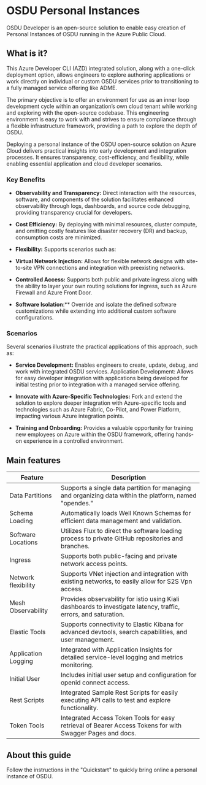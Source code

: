# OSDU Personal Instances

OSDU Developer is an open-source solution to enable easy creation of Personal Instances of OSDU running in the Azure Public Cloud.

## What is it?
 
This Azure Developer CLI (AZD) integrated solution, along with a one-click deployment option, allows engineers to explore authoring applications or work directly on individual or custom OSDU services prior to transitioning to a fully managed service offering like ADME.
 
The primary objective is to offer an environment for use as an inner loop development cycle within an organization’s own cloud tenant while working and exploring with the open-source codebase. This engineering environment is easy to work with and strives to ensure compliance through a flexible infrastructure framework, providing a path to explore the depth of OSDU.

Deploying a personal instance of the OSDU open-source solution on Azure Cloud delivers practical insights into early development and integration processes. It ensures transparency, cost-efficiency, and flexibility, while enabling essential application and cloud developer scenarios.
 
### Key Benefits

- **Observability and Transparency:**  Direct interaction with the resources, software, and components of the solution facilitates enhanced observability through logs, dashboards, and source code debugging, providing transparency crucial for developers.

- **Cost Efficiency:**  By deploying with minimal resources, cluster compute, and omitting costly features like disaster recovery (DR) and backup, consumption costs are minimized.

- **Flexibility:**  Supports scenarios such as:

- **Virtual Network Injection:** Allows for flexible network designs with site-to-site VPN connections and integration with preexisting networks.

- **Controlled Access:** Supports both public and private ingress along with the ability to layer your own routing solutions for ingress, such as Azure Firewall and Azure Front Door.

- **Software Isolation**:** Override and isolate the defined software customizations while extending into additional custom software configurations.

### Scenarios
 
Several scenarios illustrate the practical applications of this approach, such as:

- **Service Development:** Enables engineers to create, update, debug, and work with integrated OSDU services.
Application Development: Allows for easy developer integration with applications being developed for initial testing prior to integration with a managed service offering.

- **Innovate with Azure-Specific Technologies:**  Fork and extend the solution to explore deeper integration with Azure-specific tools and technologies such as Azure Fabric, Co-Pilot, and Power Platform, impacting various Azure integration points.

- **Training and Onboarding:**  Provides a valuable opportunity for training new employees on Azure within the OSDU framework, offering hands-on experience in a controlled environment.
 

## Main features

 | **Feature**            | **Description**                                                                                                    |
|------------------------|--------------------------------------------------------------------------------------------------------------------|
| Data Partitions        | Supports a single data partition for managing and organizing data within the platform, named "opendes."            |
| Schema Loading         | Automatically loads Well Known Schemas for efficient data management and validation.                               |
| Software Locations     | Utilizes Flux to direct the software loading process to private GitHub repositories and branches.                  |
| Ingress                | Supports both public-facing and private network access points.                                                     |
| Network flexibility    | Supports VNet injection and integration with existing networks, to easily allow for S2S Vpn access.                |
| Mesh Observability     | Provides observability for istio using Kiali dashboards to investigate latency, traffic, errors, and saturation.   |
| Elastic Tools          | Supports connectivity to Elastic Kibana for advanced devtools, search capabilities, and user management.           |
| Application Logging    | Integrated with Application Insights for detailed service-level logging and metrics monitoring.                    |
| Initial User           | Includes initial user setup and configuration for openid connect access.                                           |
| Rest Scripts           | Integrated Sample Rest Scripts for easily executing API calls to test and explore functionality.                   |
| Token Tools            | Integrated Access Token Tools for easy retrieval of Bearer Access Tokens for with Swagger Pages and docs.          |

## About this guide

Follow the instructions in the "Quickstart" to quickly bring online a personal instance of OSDU.

